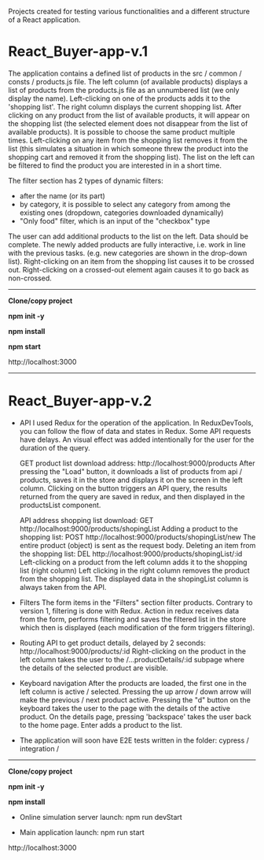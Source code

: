 Projects created for testing various functionalities and a different structure of a React application.

# React_Buyer-app-v.1

The application contains a defined list of products in the src / common / consts / products.js file.
The left column (of available products) displays a list of products from the products.js file as an unnumbered list (we only display the name).
Left-clicking on one of the products adds it to the 'shopping list'.
The right column displays the current shopping list.
After clicking on any product from the list of available products, it will appear on the shopping list 
(the selected element does not disappear from the list of available products).
It is possible to choose the same product multiple times.
Left-clicking on any item from the shopping list removes it from the list 
(this simulates a situation in which someone threw the product into the shopping cart and removed it from the shopping list).
The list on the left can be filtered to find the product you are interested in in a short time. 

The filter section has 2 types of dynamic filters:
 - after the name (or its part)
 - by category, it is possible to select any category from among the existing ones (dropdown, categories downloaded dynamically)
 - "Only food" filter, which is an input of the "checkbox" type

The user can add additional products to the list on the left. Data should be complete.
The newly added products are fully interactive, i.e. work in line with the previous tasks. (e.g. new categories are shown in the drop-down list).
Right-clicking on an item from the shopping list causes it to be crossed out. 
Right-clicking on a crossed-out element again causes it to go back as non-crossed.

-------------------------------------------------------------------------------------------------------------------------------------------------

**Clone/copy project**

**npm init -y**

**npm install**

**npm start**

http://localhost:3000

-------------------------------------------------------------------------------------------------------------------------------------------------

# React_Buyer-app-v.2

* API
I used Redux for the operation of the application. In ReduxDevTools, you can follow the flow of data and states in Redux. Some API requests have delays. 
An visual effect was added intentionally for the user for the duration of the query.

    GET product list download address: http://localhost:9000/products
    After pressing the "Load" button, it downloads a list of products from api / products, saves it in the store and displays it on the screen in the left column.
    Clicking on the button triggers an API query, the results returned from the query are saved in redux, and then displayed in the productsList component.

    API address shopping list download: GET http://localhost:9000/products/shopingList
    Adding a product to the shopping list: POST http://localhost:9000/products/shopingList/new
    The entire product (object) is sent as the request body.
    Deleting an item from the shopping list: DEL http://localhost:9000/products/shopingList/:id
    Left-clicking on a product from the left column adds it to the shopping list (right column)
    Left clicking in the right column removes the product from the shopping list.
    The displayed data in the shopingList column is always taken from the API.

* Filters
The form items in the "Filters" section filter products. Contrary to version 1, filtering is done with Redux.
Action in redux receives data from the form, performs filtering and saves the filtered list in the store which then
is displayed (each modification of the form triggers filtering).

* Routing
API to get product details, delayed by 2 seconds: http://localhost:9000/products/:id
Right-clicking on the product in the left column takes the user to the /...productDetails/:id subpage where the details of the selected product are visible.

* Keyboard navigation
After the products are loaded, the first one in the left column is active / selected.
Pressing the up arrow / down arrow will make the previous / next product active.
Pressing the "d" button on the keyboard takes the user to the page with the details of the active product.
On the details page, pressing 'backspace' takes the user back to the home page. Enter adds a product to the list.

* The application will soon have E2E tests written in the folder: cypress / integration /

-------------------------------------------------------------------------------------------------------------------------------------------------

**Clone/copy project**

**npm init -y**

**npm install**

- Online simulation server launch: npm run devStart

- Main application launch: npm run start

http://localhost:3000

